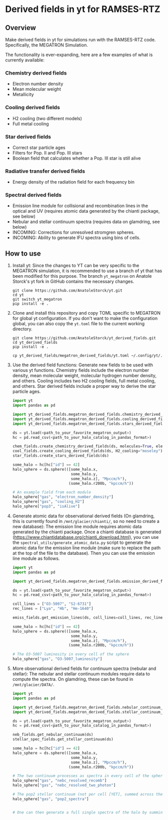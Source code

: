 # Derived fields in yt for RAMSES-RTZ

## Overview

Make derived fields in yt for simulations run with the RAMSES-RTZ code. Specifically, the MEGATRON Simulation.

The functionality is ever-expanding, here are a few examples of what is currently available:

### Chemistry derived fields

- Electron number density
- Mean molecular weight
- Metallicity

### Cooling derived fields

- H2 cooling (two different models)
- Full metal cooling

### Star derived fields

- Correct star particle ages
- Filters for Pop. II and Pop. III stars
- Boolean field that calculates whether a Pop. III star is still alive

### Radiative transfer derived fields

- Energy density of the radiation field for each frequency bin

### Spectral derived fields

- Emission line module for collisional and recombination lines in the optical and UV (requires atomic data generated by the chianti package, see below)
- Nebular and stellar continuum spectra (requires data on glamdring, see below)
- INCOMING: Corrections for unresolved stromgren spheres.
- INCOMING: Ability to generate IFU spectra using bins of cells.

## How to use

1. Install yt:
   Since the changes to YT can be very specific to the MEGATRON simulation, it is recommended to use a branch of yt that has been modified for this purpose. The branch `yt_megatron` on Anatole Storck's yt fork in GitHub contains the necessary changes.

   ```shell
   git clone https://github.com/AnatoleStorck/yt.git
   cd yt
   git switch yt_megatron
   pip install -e .
   ```

2. Clone and install this repository and copy TOML specific to MEGATRON for global yt configuration. If you don't want to make the configuration global, you can also copy the `yt.toml` file to the current working directory.

   ```shell
   git clone https://github.com/AnatoleStorck/yt_derived_fields.git
   cd yt_derived_fields
   pip install -e .
   ```

   ```shell
   cp yt_derived_fields/megatron_derived_fields/yt.toml ~/.config/yt/.
   ```

3. Use the derived field functions:
   Generate new fields to be used with various yt functions. Chemistry fields include the electron number density, mean molecular weight, molecular hydrogen number density, and others. Cooling includes two H2 cooling fields, full metal cooling, and others. Star derived fields include a proper way to derive the star particle ages.

   ```python
   import yt
   import pandas as pd
   
   import yt_derived_fields.megatron_derived_fields.chemistry_derived_fields as chem_fields
   import yt_derived_fields.megatron_derived_fields.cooling_derived_fields as cool_fields
   import yt_derived_fields.megatron_derived_fields.stars_derived_fields as star_fields

   ds = yt.load(<path_to_your_favorite_megatron_output>)
   hc = pd.read_csv(<path_to_your_halo_catalog_in_pandas_format>)

   chem_fields.create_chemistry_derived_fields(ds, molecules=True, electron_number_density=True, mean_molecular_weight=False)
   cool_fields.create_cooling_derived_fields(ds, H2_cooling="moseley")
   star_fields.create_stars_derived_fields(ds)

   some_halo = hc[hc["id"] == 42]
   halo_sphere = ds.sphere(([some_halo.x,
                             some_halo.y,
                             some_halo.z], "Mpccm/h"),
                            (some_halo.r200b, "kpccm/h"))

   # An example field from each module
   halo_sphere["gas", "electron_number_density"]
   halo_sphere["gas", "cooling_H2"]
   halo_sphere["pop3", "isAlive"]
   ```

4. Generate atomic data for observational derived fields (On glamdring, this is currently found in `/mnt/glacier/chianti/`, so no need to create a new database):
    The emission line module requires atomic data generated by the chianti package. Once a chianti database is generated (https://www.chiantidatabase.org/chianti_download.html), you can use the `spectral_utils/generate_atomic_data.py` script to generate the atomic data for the emission line module (make sure to replace the path at the top of the file to the database). Then you can use the emission line module as follows.

   ```python
   import yt
   import pandas as pd

   import yt_derived_fields.megatron_derived_fields.emission_derived_fields as emiss_fields

   ds = yt.load(<path_to_your_favorite_megatron_output>)
   hc = pd.read_csv(<path_to_your_halo_catalog_in_pandas_format>)

   coll_lines = ["O3-5007", "S2-6731"]
   rec_lines = ["Lya", "Hb", "He-1640"]

   emiss_fields.get_emission_lines(ds, coll_lines=coll_lines, rec_lines=rec_lines)

   some_halo = hc[hc["id"] == 42]
   halo_sphere = ds.sphere(([some_halo.x,
                             some_halo.y,
                             some_halo.z], "Mpccm/h"),
                            (some_halo.r200b, "kpccm/h"))

   # The O3-5007 luminosity in every cell of the sphere
   halo_sphere["gas", "O3-5007_luminosity"]
   ```

5. More observational derived fields for continuum spectra (nebular and stellar):
   The nebular and stellar continuum modules require data to compute the spectra. On glamdring, these can be found in `/mnt/glacier/DATA/`.

   ```python
   import yt
   import pandas as pd

   import yt_derived_fields.megatron_derived_fields.nebular_continuum_fields as neb_fields
   import yt_derived_fields.megatron_derived_fields.stellar_continuum_fields as stellar_spec_fields

   ds = yt.load(<path_to_your_favorite_megatron_output>)
   hc = pd.read_csv(<path_to_your_halo_catalog_in_pandas_format>)

   neb_fields.get_nebular_continuum(ds)
   stellar_spec_fields.get_stellar_continuum(ds)

   some_halo = hc[hc["id"] == 42]
   halo_sphere = ds.sphere(([some_halo.x,
                             some_halo.y,
                             some_halo.z], "Mpccm/h"),
                            (some_halo.r200b, "kpccm/h"))

   # The two continuum processes as spectra in every cell of the sphere
   halo_sphere["gas", "nebc_resolved_recomb"]
   halo_sphere["gas", "nebc_resolved_two_photon"]

   # The pop2 stellar continuum (not per cell [YET], summed across the sphere)
   halo_sphere["gas", "pop2_spectra"]


   # One can then generate a full single spectra of the halo by summing the spectra in every cell for the nebular continuum and all emission lines, along with the stellar continuum.
   ```
